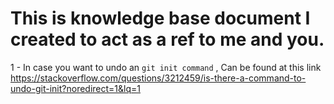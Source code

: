 # This is knowledge base document I created to act as a ref to me and you. 

1 - In case you want to undo an `git init command` , Can be found at this link https://stackoverflow.com/questions/3212459/is-there-a-command-to-undo-git-init?noredirect=1&lq=1 
